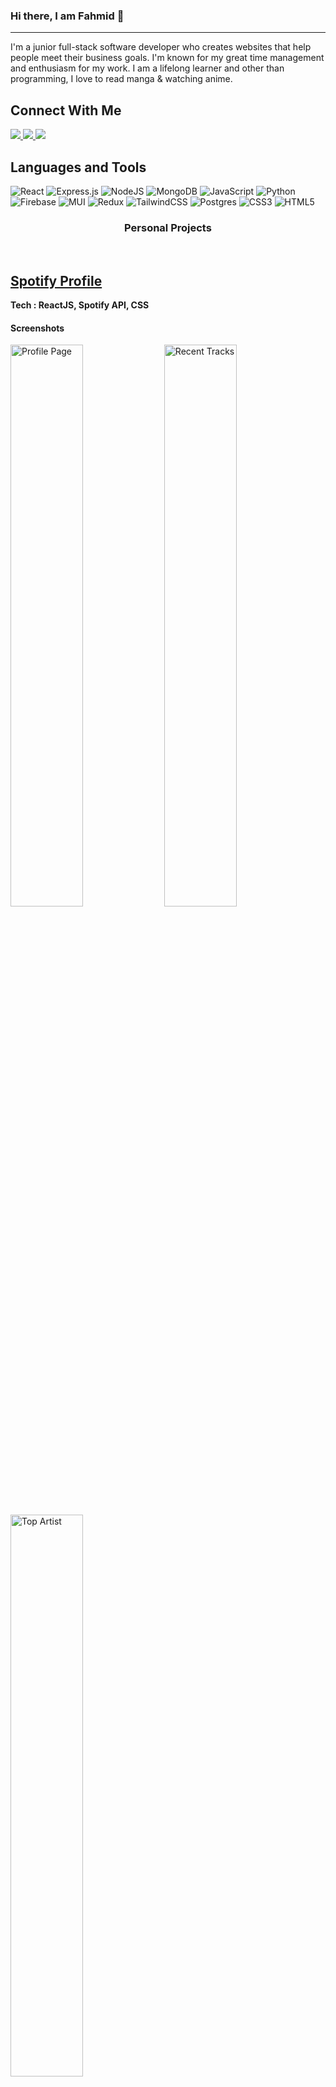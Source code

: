 ### Hi there, I am Fahmid 👋

---

I'm a junior full-stack software developer who creates websites that help people meet their business goals. I'm known for my great time management and enthusiasm for my work. I am a lifelong learner and other than programming, I love to read manga & watching anime.

<h2>Connect With Me</h2>



<a href="mailto:fahmidsakib97@gmail.com">
  <img src="https://img.shields.io/badge/Gmail-D14836?style=for-the-badge&logo=gmail&logoColor=white">
</a> 
<a href="https://linkedin.com/in/fahmidsakib">
  <img src="https://img.shields.io/badge/Linkedin-0A66C2?style=for-the-badge&logo=linkedin&logoColor=white">
</a> 

<a href="https://twitter.com/fahmidsakib">
  <img src="https://img.shields.io/badge/Twitter-1DA1F2?style=for-the-badge&logo=twitter&logoColor=white">
</a> 


## Languages and Tools

![React](https://img.shields.io/badge/react-%2320232a.svg?style=for-the-badge&logo=react&logoColor=%2361DAFB) 
![Express.js](https://img.shields.io/badge/express.js-%23404d59.svg?style=for-the-badge&logo=express&logoColor=%2361DAFB) 
![NodeJS](https://img.shields.io/badge/node.js-6DA55F?style=for-the-badge&logo=node.js&logoColor=white) 
![MongoDB](https://img.shields.io/badge/MongoDB-%234ea94b.svg?style=for-the-badge&logo=mongodb&logoColor=white) 
![JavaScript](https://img.shields.io/badge/javascript-%23323330.svg?style=for-the-badge&logo=javascript&logoColor=%23F7DF1E) 
![Python](https://img.shields.io/badge/python-3670A0?style=for-the-badge&logo=python&logoColor=ffdd54) 
![Firebase](https://img.shields.io/badge/firebase-%23039BE5.svg?style=for-the-badge&logo=firebase) 
![MUI](https://img.shields.io/badge/MUI-%230081CB.svg?style=for-the-badge&logo=material-ui&logoColor=white) 
![Redux](https://img.shields.io/badge/redux-%23593d88.svg?style=for-the-badge&logo=redux&logoColor=white) 
![TailwindCSS](https://img.shields.io/badge/tailwindcss-%2338B2AC.svg?style=for-the-badge&logo=tailwind-css&logoColor=white) 
![Postgres](https://img.shields.io/badge/postgres-%23316192.svg?style=for-the-badge&logo=postgresql&logoColor=white) 
![CSS3](https://img.shields.io/badge/css3-%231572B6.svg?style=for-the-badge&logo=css3&logoColor=white) 
![HTML5](https://img.shields.io/badge/html5-%23E34F26.svg?style=for-the-badge&logo=html5&logoColor=white) 


### <p align=center >Personal Projects</p>
<br/>

## <a href="https://spotify-profile-fahmid.vercel.app/">Spotify Profile</a>
**Tech : ReactJS, Spotify API, CSS**

#### Screenshots
<div style="dispaly: flex: justify-content: center">
<img src = "https://user-images.githubusercontent.com/70453428/193205274-ec4a7797-2cfc-4367-859a-107cc1f1a60d.png" alt = "Profile Page" width="48%"/> 
<img src = "https://user-images.githubusercontent.com/70453428/193205376-2c82520f-027e-4542-a548-0def0cb35b12.png" alt = "Recent Tracks" width= "48%"/> 
<img src = "https://user-images.githubusercontent.com/70453428/193205560-60348396-fb08-45f9-8ef3-7eccbbb43a0e.png" alt = "Top Artist" width= "48%"/>
 </div>
 <br/>
 
 
 ## <a href="https://kahoot-fs.vercel.app/">Kahoot</a>
**Tech : ReactJS, MUI, Socket**

#### Screenshots
<div style="dispaly: flex: justify-content: center">
<img src = "https://user-images.githubusercontent.com/70453428/193206213-28edc846-8e9d-4374-aa1d-c444583dc592.png" alt = "Login Page" width="48%"/> 
<img src = "https://user-images.githubusercontent.com/70453428/193206312-b999d935-49ec-4ef8-86e7-f3813218dbdb.png" alt = "Home" width= "48%"/> 
<img src = "https://user-images.githubusercontent.com/70453428/193206650-c63d79e3-4232-4412-8dfa-553c3827d133.png" alt = "Edit Quiz" width= "48%"/>
<img src = "https://user-images.githubusercontent.com/70453428/193207082-ba695725-144e-4dd9-af0a-54823242356b.png" alt = "Playing" width= "48%"/>
 </div>
 <br/>



## Education
###  McLaren College
- **Program: Full Stack Online Course**
- **Period: June 2022 - September 2022 (3 Months)**
 
This was a full-time online course focused on web development using MERN stack.

[More detailed curriculum](https://mclarencollege.in/course-module/)


###  Brac University
- **Program: Bachelor of Science in Computer Science & Engineering**
- **Period:  May 2017 - September 2021**
 
 
 ---



## Stats

<img src="https://github-readme-stats.vercel.app/api?username=fahmidsakib&theme=nightowl&hide_border=false&include_all_commits=false&count_private=true" alt="fahmidsakib" />

<img  src="https://github-readme-streak-stats.herokuapp.com/?user=fahmidsakib&theme=nightowl&hide_border=false" alt="fahmidsakib" />

<img  src="https://github-readme-stats.vercel.app/api/top-langs/?username=fahmidsakib&theme=nightowl&hide_border=false&include_all_commits=true&count_private=true&layout=compact" alt="fahmidsakib" />
